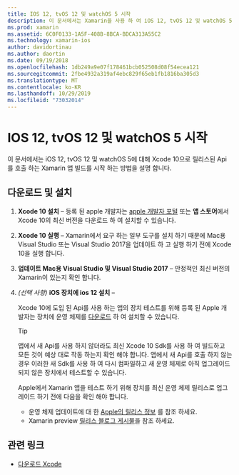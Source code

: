 ```yaml
---
title: IOS 12, tvOS 12 및 watchOS 5 시작
description: 이 문서에서는 Xamarin을 사용 하 여 iOS 12, tvOS 12 및 watchOS 5 앱을 빌드하기 위해를 설정 하는 방법을 설명 합니다. Xcode 10을 다운로드 하 고 Mac용 Visual Studio 및 Visual Studio 2017을 업데이트 하는 방법을 설명 합니다.
ms.prod: xamarin
ms.assetid: 6C0F0133-1A5F-408B-8BCA-BDCA313A55C2
ms.technology: xamarin-ios
author: davidortinau
ms.author: daortin
ms.date: 09/19/2018
ms.openlocfilehash: 1db249a9e07f178461bcb052508d08f54ecea121
ms.sourcegitcommit: 2fbe4932a319af4ebc829f65eb1fb1816ba305d3
ms.translationtype: MT
ms.contentlocale: ko-KR
ms.lasthandoff: 10/29/2019
ms.locfileid: "73032014"
---
```

# <a name="get-started-with-ios-12-tvos-12-and-watchos-5"></a>IOS 12, tvOS 12 및 watchOS 5 시작

이 문서에서는 iOS 12, tvOS 12 및 watchOS 5에 대해 Xcode 10으로 릴리스된 Api를 호출 하는 Xamarin 앱 빌드를 시작 하는 방법을 설명 합니다.

## <a name="download-and-install"></a>다운로드 및 설치

1. **Xcode 10 설치** – 등록 된 apple 개발자는 [apple 개발자 포털](https://developer.apple.com/download/) 또는 **앱 스토어**에서 Xcode 10의 최신 버전을 다운로드 하 여 설치할 수 있습니다.

2. **Xcode 10 실행** – Xamarin에서 요구 하는 일부 도구를 설치 하기 때문에 Mac용 Visual Studio 또는 Visual Studio 2017을 업데이트 하 고 실행 하기 전에 Xcode 10을 실행 합니다.

3. **업데이트 Mac용 Visual Studio 및 Visual Studio 2017** – 안정적인 최신 버전의 Xamarin이 있는지 확인 합니다.

4. _(선택 사항)_ **iOS 장치에 ios 12 설치** –

   Xcode 10에 도입 된 Api를 사용 하는 앱의 장치 테스트를 위해 등록 된 Apple 개발자는 장치에 운영 체제를 [다운로드](https://developer.apple.com/download) 하 여 설치할 수 있습니다.

   > [!TIP]
   > 앱에서 새 Api를 사용 하지 않더라도 최신 Xcode 10 Sdk를 사용 하 여 빌드하고 모든 것이 예상 대로 작동 하는지 확인 해야 합니다. 앱에서 새 Api를 호출 하지 않는 경우 이러한 새 Sdk를 사용 하 여 다시 컴파일하고 새 운영 체제로 아직 업그레이드 되지 않은 장치에서 테스트할 수 있습니다.
   >
   > Apple에서 Xamarin 앱을 테스트 하기 위해 장치를 최신 운영 체제 릴리스로 업그레이드 하기 전에 다음을 확인 해야 합니다.
   >
   > - 운영 체제 업데이트에 대 한 [Apple의 릴리스 정보](https://developer.apple.com/download/) 를 참조 하세요.
   > - Xamarin preview [릴리스 블로그 게시물](https://releases.xamarin.com/preview-release-xcode-10-beta-6/)을 참조 하세요.

## <a name="related-links"></a>관련 링크

- [다운로드 Xcode](https://developer.apple.com/download/)
